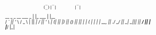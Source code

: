                       _  _          _     
                     (_)| |        | |    
  __ _  _ __    ___   _ | |_   ___ | |__  
 / _` || '_ \  / _ \ | || __| / __|| '_ \ 
| (_| || |_) || (_) || || |_ | (__ | | | |
 \__, || .__/  \___/ |_| \__| \___||_| |_|
  __/ || |                                
 |___/ |_|                                
